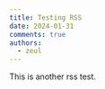 ```yaml
---
title: Testing RSS
date: 2024-01-31
comments: true
authors:
  - zeul
---
```


This is another rss test.